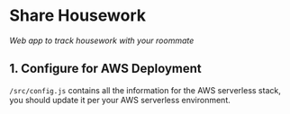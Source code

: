 # Share Housework

_Web app to track housework with your roommate_

## 1. Configure for AWS Deployment

`/src/config.js` contains all the information for the AWS serverless stack, you should update it per your AWS serverless environment.
